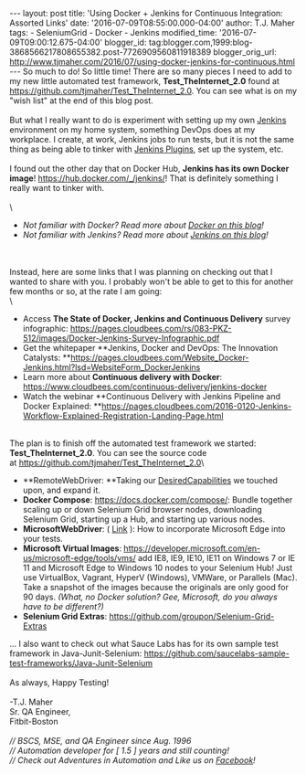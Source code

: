 \-\-- layout: post title: \'Using Docker + Jenkins for Continuous
Integration: Assorted Links\' date: \'2016-07-09T08:55:00.000-04:00\'
author: T.J. Maher tags: - SeleniumGrid - Docker - Jenkins
modified\_time: \'2016-07-09T09:00:12.675-04:00\' blogger\_id:
tag:blogger.com,1999:blog-3868566217808655382.post-7726909560811918389
blogger\_orig\_url:
http://www.tjmaher.com/2016/07/using-docker-jenkins-for-continuous.html
\-\-- So much to do! So little time! There are so many pieces I need to
add to my new little automated test framework,
**Test\_TheInternet\_2.0** found at
<https://github.com/tjmaher/Test_TheInternet_2.0>. You can see what is
on my \"wish list\" at the end of this blog post.\
\
But what I really want to do is experiment with setting up my own
[Jenkins](https://jenkins.io/) environment on my home system, something
DevOps does at my workplace. I create, at work, Jenkins jobs to run
tests, but it is not the same thing as being able to tinker with
[Jenkins Plugins](https://wiki.jenkins-ci.org/display/JENKINS/Plugins),
set up the system, etc.\
\
I found out the other day that on Docker Hub, **Jenkins has its own
Docker image**! <https://hub.docker.com/_/jenkins/>! That is definitely
something I really want to tinker with.\
\
\

-   *Not familiar with Docker? Read more about [Docker on this
    blog](http://www.tjmaher.com/search/label/Docker)!*
-   *Not familiar with Jenkins? Read more about [Jenkins on this
    blog](http://www.tjmaher.com/search/label/Jenkins)!*

\
\
Instead, here are some links that I was planning on checking out that I
wanted to share with you. I probably won\'t be able to get to this for
another few months or so, at the rate I am going:\
\

-   Access **The State of Docker, Jenkins and Continuous Delivery**
    survey infographic:
    <https://pages.cloudbees.com/rs/083-PKZ-512/images/Docker-Jenkins-Survey-Infographic.pdf>
-   Get the whitepaper **Jenkins, Docker and DevOps: The Innovation
    Catalysts: **<https://pages.cloudbees.com/Website_Docker-Jenkins.html?lsd=WebsiteForm_DockerJenkins>
-   Learn more about **Continuous delivery with Docker**:
    <https://www.cloudbees.com/continuous-delivery/jenkins-docker>
-   Watch the webinar **Continuous Delivery with Jenkins Pipeline and
    Docker
    Explained: **<https://pages.cloudbees.com/2016-0120-Jenkins-Workflow-Explained-Registration-Landing-Page.html>

\
The plan is to finish off the automated test framework we started:
**Test\_TheInternet\_2.0**. You can see the source code
at <https://github.com/tjmaher/Test_TheInternet_2.0>\

-   **RemoteWebDriver: **Taking
    our [DesiredCapabilities](https://github.com/SeleniumHQ/selenium/wiki/DesiredCapabilities) we
    touched upon, and expand it. 
-   **Docker Compose**: <https://docs.docker.com/compose/>: Bundle
    together scaling up or down Selenium Grid browser nodes, downloading
    Selenium Grid, starting up a Hub, and starting up various nodes.
-   **MicrosoftWebDriver**:
    ( [Link](https://www.microsoft.com/en-us/download/details.aspx?id=48212) ):
    How to incorporate Microsoft Edge into your tests.
-   **Microsoft Virtual
    Images**: <https://developer.microsoft.com/en-us/microsoft-edge/tools/vms/> add
    IE8, IE9, IE10, IE11 on Windows 7 or IE 11 and Microsoft Edge to
    Windows 10 nodes to your Selenium Hub! Just use VirtualBox, Vagrant,
    HyperV (Windows), VMWare, or Parallels (Mac). Take a snapshot of the
    images because the originals are only good for 90 days. *(What, no
    Docker solution? Gee, Microsoft, do you always have to be
    different?)*
-   **Selenium Grid
    Extras**: <https://github.com/groupon/Selenium-Grid-Extras>

\... I also want to check out what Sauce Labs has for its own sample
test framework in
Java-Junit-Selenium: <https://github.com/saucelabs-sample-test-frameworks/Java-Junit-Selenium>\
\
As always, Happy Testing!\
\
-T.J. Maher\
Sr. QA Engineer,\
Fitbit-Boston\
\
*// BSCS, MSE, and QA Engineer since Aug. 1996\
// Automation developer for \[ 1.5 \] years and still counting!\
// Check out Adventures in Automation and Like us on
[Facebook](https://www.facebook.com/AdventuresInAutomation/)!*

